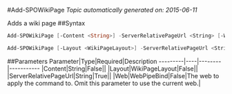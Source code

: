 #Add-SPOWikiPage
*Topic automatically generated on: 2015-06-11*

Adds a wiki page
##Syntax
```powershell
Add-SPOWikiPage [-Content <String>] -ServerRelativePageUrl <String> [-Web <WebPipeBind>]
```


```powershell
Add-SPOWikiPage [-Layout <WikiPageLayout>] -ServerRelativePageUrl <String> [-Web <WebPipeBind>]
```


##Parameters
Parameter|Type|Required|Description
---------|----|--------|-----------
|Content|String|False||
|Layout|WikiPageLayout|False||
|ServerRelativePageUrl|String|True||
|Web|WebPipeBind|False|The web to apply the command to. Omit this parameter to use the current web.|
<!-- Ref: FFB6EE9086AC968F9A741618CBBB4E0F -->